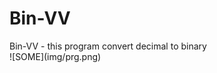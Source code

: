 # Bin-VV
<head>
  Bin-VV - this program convert decimal to binary
</head>
<body>
  <br>![SOME](img/prg.png)
 </body>
